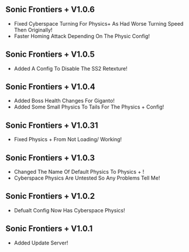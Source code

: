 ## Sonic Frontiers + V1.0.6
- Fixed Cyberspace Turning For Physics+ As Had Worse Turning Speed Then Originally!
- Faster Homing Attack Depending On The Physic Config!

## Sonic Frontiers + V1.0.5
- Added A Config To Disable The SS2 Retexture!

## Sonic Frontiers + V1.0.4
- Added Boss Health Changes For Giganto!
- Added Some Small Physics To Tails For The Physics + Config!

## Sonic Frontiers + V1.0.31
- Fixed Physics + From Not Loading/ Working!

## Sonic Frontiers + V1.0.3
- Changed The Name Of Default Physics To Physics + !
- Cyberspace Physics Are Untested So Any Problems Tell Me!

## Sonic Frontiers + V1.0.2
- Defualt Config Now Has Cyberspace Physics!

## Sonic Frontiers + V1.0.1
- Added Update Server!
